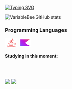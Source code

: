   [![Typing SVG](https://readme-typing-svg.herokuapp.com/?color=dark&size=35&center=true&vCenter=true&width=1000&lines=HELLO,+MY+NAME+is+Lucas+Rogato;I'm+25+years+old;I+am+from+Campinas,+SP;I+study+Android+app+developer;Be+Welcome!+:%29)](https://git.io/typing-svg)
<!-- GithubStats -->
![VariableBee GitHub stats](https://github-readme-stats.vercel.app/api?username=devRogato&show_icons=true&theme=dark)

<!-- Skills: Programming Languages -->
  <div style="flex-basis: 48%;">
    <h3>Programming Languages</h3>
    <img align="center" alt="Java" height="30" width="40" src="https://raw.githubusercontent.com/devicons/devicon/master/icons/java/java-plain.svg">
     <img align="center" alt="Kotlin" height="30" width="40" src="https://raw.githubusercontent.com/devicons/devicon/master/icons/kotlin/kotlin-original.svg">

 <h4>Studying in this moment:</h4>
 <https://img.shields.io/badge/-Android%20Studio-0D1117?style=for-the-badge&logo=android-studio&logoColor=C8A2C8&labelColor=0D1117>&nbsp;
      
  </div>
  
##

<div>

  <a href="https://www.linkedin.com/in/lucas-rogatto-constantino-18b7a4268" target="_blank"><img src="https://img.shields.io/badge/-LinkedIn-%230077B5?style=for-the-badge&logo=linkedin&logoColor=white" target="_blank"></a>
   <a href="https://instagram.com/lucasrogattoo" target="_blank"><img src="https://img.shields.io/badge/-Instagram-%23E4405F?style=for-the-badge&logo=instagram&logoColor=white" target="_blank"></a>
</div>
